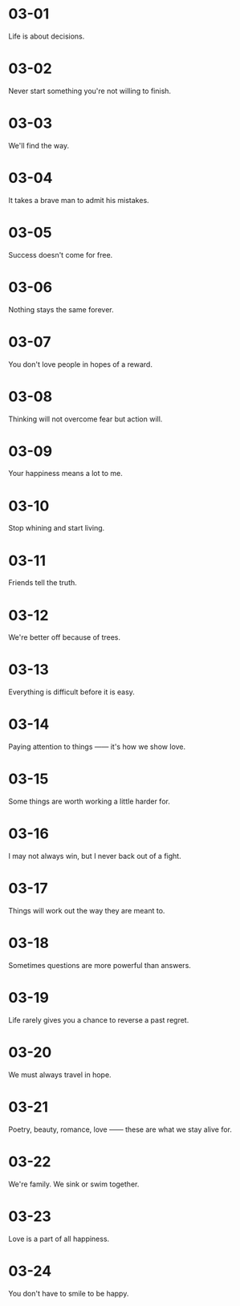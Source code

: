 # 03-01

Life is about decisions.

# 03-02

Never start something you're not willing to finish.

# 03-03

We'll find the way.

# 03-04

It takes a brave man to admit his mistakes.

# 03-05

Success doesn't come for free.

# 03-06

Nothing stays the same forever.

# 03-07

You don't love people in hopes of a reward.

# 03-08

Thinking will not overcome fear but action will.

# 03-09

Your happiness means a lot to me.

# 03-10

Stop whining and start living.

# 03-11

Friends tell the truth.

# 03-12

We're better off because of trees.

# 03-13

Everything is difficult before it is easy.

# 03-14

Paying attention to things —— it's how we show love.

# 03-15

Some things are worth working a little harder for.

# 03-16

I may not always win, but I never back out of a fight.

# 03-17

Things will work out the way they are meant to.

# 03-18

Sometimes questions are more powerful than answers.

# 03-19

Life rarely gives you a chance to reverse a past regret.

# 03-20

We must always travel in hope.

# 03-21

Poetry, beauty, romance, love —— these are what we stay alive for.

# 03-22

We're family. We sink or swim together.

# 03-23

Love is a part of all happiness.

# 03-24

You don't have to smile to be happy.
